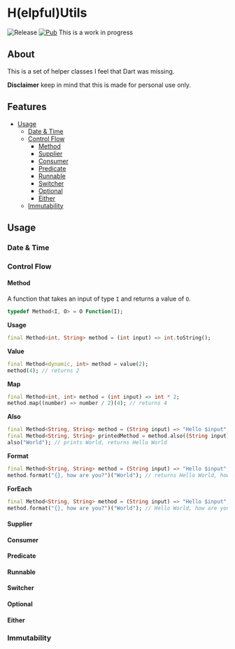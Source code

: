 # H(elpful)Utils
![Release](https://github.com/rhmoeller/HUtils/workflows/Release/badge.svg?branch=master)
[![Pub](https://img.shields.io/badge/PUB-0.0.1-green?style=for-the-badge)](https://pub.dartlang.org/packages/h_utils)
This is a work in progress
## About
This is a set of helper classes I feel that Dart was missing.

**Disclaimer** keep in mind that this is made for personal use only.
## Features
* [Usage](#usage)
    * [Date & Time](#date--time)
    * [Control Flow](#control-flow)
      * [Method](#method)
      * [Supplier](#supplier)
      * [Consumer](#consumer)
      * [Predicate](#predicate)
      * [Runnable](#runnable)
      * [Switcher](#switcher)
      * [Optional](#optional)
      * [Either](#either)
    * [Immutability](#immutability)

## Usage

### Date & Time

### Control Flow
#### Method
A function that takes an input of type `I` and returns a value of `O`.
```dart
typedef Method<I, O> = O Function(I);  
```

**Usage**
```dart
final Method<int, String> method = (int input) => int.toString();
```

**Value**
```dart
final Method<dynamic, int> method = value(2);
method(4); // returns 2
```

**Map**
```dart
final Method<int, int> method = (int input) => int * 2;
method.map((number) => number / 2)(4); // returns 4
```

**Also**
```dart
final Method<String, String> method = (String input) => "Hello $input";
final Method<String, String> printedMethod = method.also((String input) => print(input));
also("World"); // prints World, returns Hello World
```

**Format**
```dart
final Method<String, String> method = (String input) => "Hello $input";
method.format("{}, how are you?")("World"); // returns Hello World, how are you?
```

**ForEach**
```dart
final Method<String, String> method = (String input) => "Hello $input";
method.format("{}, how are you?")("World"); // Hello World, how are you?
```

#### Supplier
#### Consumer
#### Predicate
#### Runnable
#### Switcher
#### Optional
#### Either

### Immutability
